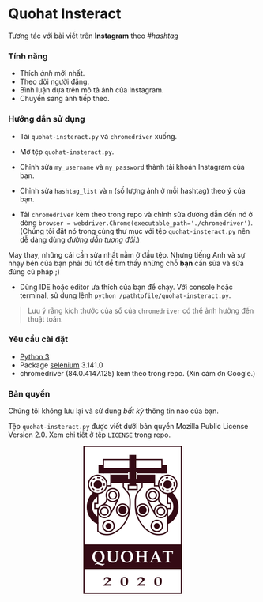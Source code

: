 # Quohat Insteract

Tương tác với bài viết trên **Instagram** theo *#hashtag*

### Tính năng

- Thích *ảnh* mới nhất.
- Theo dõi người đăng.
- Bình luận dựa trên mô tả ảnh của Instagram.
- Chuyển sang ảnh tiếp theo.

### Hướng dẫn sử dụng
- Tải `quohat-insteract.py` và `chromedriver` xuống.

- Mở tệp `quohat-insteract.py`.

- Chỉnh sửa `my_username` và `my_password` thành tài khoản Instagram của bạn.

- Chỉnh sửa `hashtag_list` và `n` (số lượng ảnh ở mỗi hashtag) theo ý của bạn.

- Tải `chromedriver` kèm theo trong repo và chỉnh sửa đường dẫn đến nó ở dòng `browser = webdriver.Chrome(executable_path='./chromedriver')`. (Chúng tôi đặt nó trong cùng thư mục với tệp `quohat-insteract.py` nên dễ dàng dùng *đường dẫn tương đối*.)

May thay, những cái cần sửa nhất nằm ở đầu tệp. Nhưng tiếng Anh và sự nhạy bén của bạn phải đủ tốt để tìm thấy những chỗ **bạn** cần sửa và sửa đúng cú pháp ;)

- Dùng IDE hoặc editor ưa thích của bạn để chạy. Với console hoặc terminal, sử dụng lệnh `python /pathtofile/quohat-insteract.py`.

> Lưu ý rằng kích thước của sổ của `chromedriver` có thể ảnh hưởng đến thuật toán.

### Yêu cầu cài đặt

- [Python 3](https://www.python.org/)
- Package [selenium](https://pypi.org/project/selenium/) 3.141.0
- chromedriver (84.0.4147.125) kèm theo trong repo. (Xin cảm ơn Google.)

### Bản quyền

Chúng tôi không lưu lại và sử dụng *bất kỳ* thông tin nào của bạn.

Tệp `quohat-insteract.py` được viết dưới bản quyền Mozilla Public License Version 2.0. Xem chi tiết ở tệp `LICENSE` trong repo.

<p align="center">
<img src="/quohat-logo.png" alt="Quohat Team Logo"
</p>
